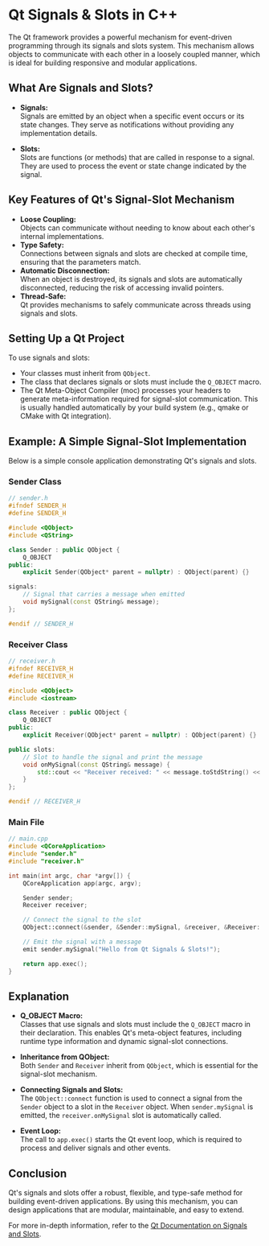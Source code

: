 # Qt Signals & Slots in C++

The Qt framework provides a powerful mechanism for event-driven programming through its signals and slots system. This mechanism allows objects to communicate with each other in a loosely coupled manner, which is ideal for building responsive and modular applications.

## What Are Signals and Slots?

- **Signals:**  
  Signals are emitted by an object when a specific event occurs or its state changes. They serve as notifications without providing any implementation details.

- **Slots:**  
  Slots are functions (or methods) that are called in response to a signal. They are used to process the event or state change indicated by the signal.

## Key Features of Qt's Signal-Slot Mechanism

- **Loose Coupling:**  
  Objects can communicate without needing to know about each other's internal implementations.
- **Type Safety:**  
  Connections between signals and slots are checked at compile time, ensuring that the parameters match.
- **Automatic Disconnection:**  
  When an object is destroyed, its signals and slots are automatically disconnected, reducing the risk of accessing invalid pointers.
- **Thread-Safe:**  
  Qt provides mechanisms to safely communicate across threads using signals and slots.

## Setting Up a Qt Project

To use signals and slots:
- Your classes must inherit from `QObject`.
- The class that declares signals or slots must include the `Q_OBJECT` macro.
- The Qt Meta-Object Compiler (moc) processes your headers to generate meta-information required for signal-slot communication. This is usually handled automatically by your build system (e.g., qmake or CMake with Qt integration).

## Example: A Simple Signal-Slot Implementation

Below is a simple console application demonstrating Qt's signals and slots.

### Sender Class

```cpp
// sender.h
#ifndef SENDER_H
#define SENDER_H

#include <QObject>
#include <QString>

class Sender : public QObject {
    Q_OBJECT
public:
    explicit Sender(QObject* parent = nullptr) : QObject(parent) {}

signals:
    // Signal that carries a message when emitted
    void mySignal(const QString& message);
};

#endif // SENDER_H
```

### Receiver Class

```cpp
// receiver.h
#ifndef RECEIVER_H
#define RECEIVER_H

#include <QObject>
#include <iostream>

class Receiver : public QObject {
    Q_OBJECT
public:
    explicit Receiver(QObject* parent = nullptr) : QObject(parent) {}

public slots:
    // Slot to handle the signal and print the message
    void onMySignal(const QString& message) {
        std::cout << "Receiver received: " << message.toStdString() << std::endl;
    }
};

#endif // RECEIVER_H
```

### Main File

```cpp
// main.cpp
#include <QCoreApplication>
#include "sender.h"
#include "receiver.h"

int main(int argc, char *argv[]) {
    QCoreApplication app(argc, argv);

    Sender sender;
    Receiver receiver;

    // Connect the signal to the slot
    QObject::connect(&sender, &Sender::mySignal, &receiver, &Receiver::onMySignal);

    // Emit the signal with a message
    emit sender.mySignal("Hello from Qt Signals & Slots!");

    return app.exec();
}
```

## Explanation

- **Q_OBJECT Macro:**  
  Classes that use signals and slots must include the `Q_OBJECT` macro in their declaration. This enables Qt's meta-object features, including runtime type information and dynamic signal-slot connections.

- **Inheritance from QObject:**  
  Both `Sender` and `Receiver` inherit from `QObject`, which is essential for the signal-slot mechanism.

- **Connecting Signals and Slots:**  
  The `QObject::connect` function is used to connect a signal from the `Sender` object to a slot in the `Receiver` object. When `sender.mySignal` is emitted, the `receiver.onMySignal` slot is automatically called.

- **Event Loop:**  
  The call to `app.exec()` starts the Qt event loop, which is required to process and deliver signals and other events.

## Conclusion

Qt's signals and slots offer a robust, flexible, and type-safe method for building event-driven applications. By using this mechanism, you can design applications that are modular, maintainable, and easy to extend.

For more in-depth information, refer to the [Qt Documentation on Signals and Slots](https://doc.qt.io/qt-5/signalsandslots.html).
